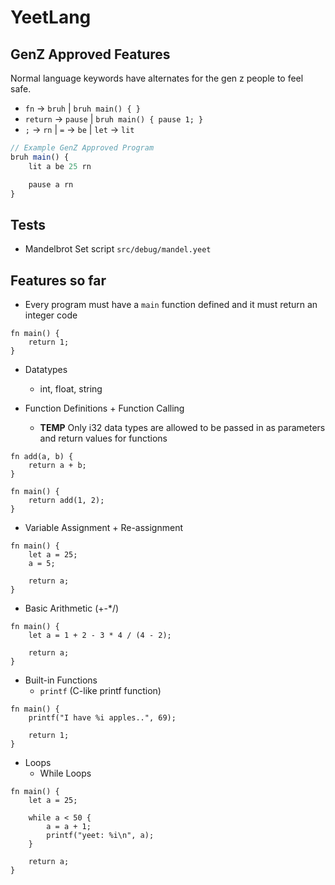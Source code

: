 # YeetLang

## GenZ Approved Features
Normal language keywords have alternates for the gen z people to feel safe.
- `fn` -> `bruh` | `bruh main() { }`
- `return` -> `pause` | `bruh main() { pause 1; }`
- `;` -> `rn` | `=` -> `be` | `let` -> `lit`
```js
// Example GenZ Approved Program
bruh main() {
    lit a be 25 rn

    pause a rn
}
```

## Tests
- Mandelbrot Set script `src/debug/mandel.yeet`

## Features so far
- Every program must have a `main` function defined and it must return an integer code
```
fn main() {
    return 1;
}
```

- Datatypes
    - int, float, string

- Function Definitions + Function Calling
    - **TEMP** Only i32 data types are allowed to be passed in as parameters and return values for functions
```
fn add(a, b) {
    return a + b;
}

fn main() {
    return add(1, 2);
}
```

- Variable Assignment + Re-assignment
```
fn main() {
    let a = 25;
    a = 5;

    return a;
}
```

- Basic Arithmetic (+-*/)
```
fn main() {
    let a = 1 + 2 - 3 * 4 / (4 - 2);

    return a;
}
```

- Built-in Functions
    - `printf` (C-like printf function)
```
fn main() {
    printf("I have %i apples..", 69);
    
    return 1;
}
```

- Loops
    - While Loops
```
fn main() {
    let a = 25;

    while a < 50 {
        a = a + 1;
        printf("yeet: %i\n", a);
    }

    return a;
}
```
